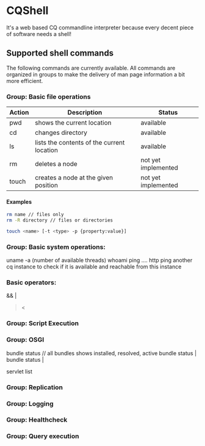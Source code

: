 # CQShell 
It's a web based CQ commandline interpreter because every decent piece of software needs a shell!

## Supported shell commands

The following commands are currently available. 
All commands are organized in groups to make the delivery of man page information a bit more efficient.

### Group: Basic file operations

| Action | Description | Status |
|---|---|---|
| pwd | shows the current location | available |
| cd | changes directory | available |
| ls | lists the contents of the current location  | available |
| rm | deletes a node  | not yet implemented |
| touch | creates a node at the given position  | not yet implemented |

#### Examples
``` bash
rm name // files only
rm -R directory // files or directories

touch <name> [-t <type> -p {property:value}]
```

### Group: Basic system operations:
uname -a (number of available threads)
whoami
ping .... http ping another cq instance to check if it is available and reachable from this instance


### Basic operators:

&& 
|
><

### Group: Script Execution

### Group: OSGI
bundle status // all bundles shows installed, resolved, active
bundle status <name>|<id>
bundle status <name>|<id>

servlet list

### Group: Replication

### Group: Logging

### Group: Healthcheck

### Group: Query execution
